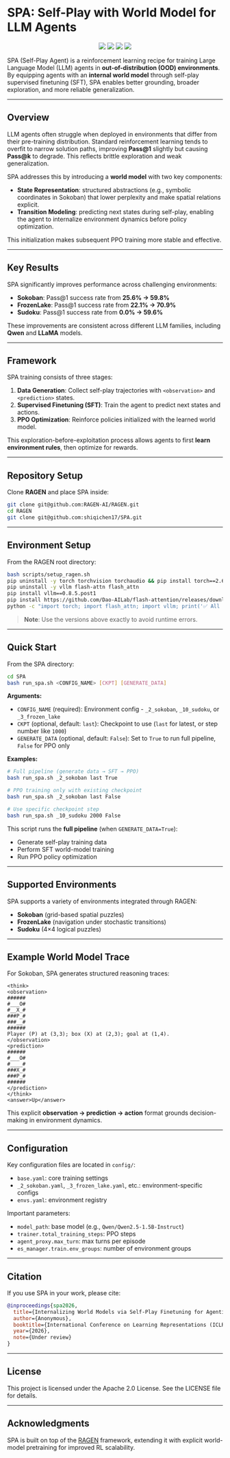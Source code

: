 # SPA: Self-Play with World Model for LLM Agents

<p align="center">
  <a href="#homepage"><img src="https://img.shields.io/badge/Homepage-orange?style=for-the-badge"></a>
  <a href="paper.pdf"><img src="https://img.shields.io/badge/Paper-red?style=for-the-badge"></a>
  <a href="#post"><img src="https://img.shields.io/badge/Post-green?style=for-the-badge"></a>
  <a href="#experiment-log"><img src="https://img.shields.io/badge/Experiment%20Log-purple?style=for-the-badge"></a>
</p>

SPA (Self-Play Agent) is a reinforcement learning recipe for training Large Language Model (LLM) agents in **out-of-distribution (OOD) environments**. By equipping agents with an **internal world model** through self-play supervised finetuning (SFT), SPA enables better grounding, broader exploration, and more reliable generalization.

---

## Overview

LLM agents often struggle when deployed in environments that differ from their pre-training distribution. Standard reinforcement learning tends to overfit to narrow solution paths, improving **Pass@1** slightly but causing **Pass@k** to degrade. This reflects brittle exploration and weak generalization.

SPA addresses this by introducing a **world model** with two key components:

* **State Representation**: structured abstractions (e.g., symbolic coordinates in Sokoban) that lower perplexity and make spatial relations explicit.
* **Transition Modeling**: predicting next states during self-play, enabling the agent to internalize environment dynamics before policy optimization.

This initialization makes subsequent PPO training more stable and effective.

---

## Key Results

SPA significantly improves performance across challenging environments:

* **Sokoban**: Pass@1 success rate from **25.6% → 59.8%**
* **FrozenLake**: Pass@1 success rate from **22.1% → 70.9%**
* **Sudoku**: Pass@1 success rate from **0.0% → 59.6%**

These improvements are consistent across different LLM families, including **Qwen** and **LLaMA** models.

---

## Framework

SPA training consists of three stages:

1. **Data Generation**: Collect self-play trajectories with `<observation>` and `<prediction>` states.
2. **Supervised Finetuning (SFT)**: Train the agent to predict next states and actions.
3. **PPO Optimization**: Reinforce policies initialized with the learned world model.

This exploration-before-exploitation process allows agents to first **learn environment rules**, then optimize for rewards.

---

## Repository Setup

Clone **RAGEN** and place SPA inside:

```bash
git clone git@github.com:RAGEN-AI/RAGEN.git
cd RAGEN
git clone git@github.com:shiqichen17/SPA.git
```

---

## Environment Setup

From the RAGEN root directory:

```bash
bash scripts/setup_ragen.sh
pip uninstall -y torch torchvision torchaudio && pip install torch==2.6.0 torchvision torchaudio --index-url https://download.pytorch.org/whl/cu124
pip uninstall -y vllm flash-attn flash_attn
pip install vllm==0.8.5.post1
pip install https://github.com/Dao-AILab/flash-attention/releases/download/v2.7.3/flash_attn-2.7.3+cu12torch2.6cxx11abiFALSE-cp312-cp312-linux_x86_64.whl
python -c "import torch; import flash_attn; import vllm; print('✅ All modules loaded successfully.')"
```

> **Note**: Use the versions above exactly to avoid runtime errors.

---

## Quick Start

From the SPA directory:

```bash
cd SPA
bash run_spa.sh <CONFIG_NAME> [CKPT] [GENERATE_DATA]
```

**Arguments:**

* `CONFIG_NAME` (required): Environment config - `_2_sokoban`, `_10_sudoku`, or `_3_frozen_lake`
* `CKPT` (optional, default: `last`): Checkpoint to use (`last` for latest, or step number like `1000`)
* `GENERATE_DATA` (optional, default: `False`): Set to `True` to run full pipeline, `False` for PPO only

**Examples:**

```bash
# Full pipeline (generate data → SFT → PPO)
bash run_spa.sh _2_sokoban last True

# PPO training only with existing checkpoint
bash run_spa.sh _2_sokoban last False

# Use specific checkpoint step
bash run_spa.sh _10_sudoku 2000 False
```

This script runs the **full pipeline** (when `GENERATE_DATA=True`):

* Generate self-play training data
* Perform SFT world-model training
* Run PPO policy optimization

---

## Supported Environments

SPA supports a variety of environments integrated through RAGEN:

* **Sokoban** (grid-based spatial puzzles)
* **FrozenLake** (navigation under stochastic transitions)
* **Sudoku** (4×4 logical puzzles)

---

## Example World Model Trace

For Sokoban, SPA generates structured reasoning traces:

```
<think>
<observation>
######
#___O#
#__X_#
###P_#
###__#
######
Player (P) at (3,3); box (X) at (2,3); goal at (1,4).
</observation>
<prediction>
######
#___O#
#____#
###X_#
###P_#
######
</prediction>
</think>
<answer>Up</answer>
```

This explicit **observation → prediction → action** format grounds decision-making in environment dynamics.

---

## Configuration

Key configuration files are located in `config/`:

* `base.yaml`: core training settings
* `_2_sokoban.yaml`, `_3_frozen_lake.yaml`, etc.: environment-specific configs
* `envs.yaml`: environment registry

Important parameters:

* `model_path`: base model (e.g., `Qwen/Qwen2.5-1.5B-Instruct`)
* `trainer.total_training_steps`: PPO steps
* `agent_proxy.max_turn`: max turns per episode
* `es_manager.train.env_groups`: number of environment groups

---

## Citation

If you use SPA in your work, please cite:

```bibtex
@inproceedings{spa2026,
  title={Internalizing World Models via Self-Play Finetuning for Agentic RL},
  author={Anonymous},
  booktitle={International Conference on Learning Representations (ICLR)},
  year={2026},
  note={Under review}
}
```

---

## License

This project is licensed under the Apache 2.0 License. See the LICENSE file for details.

---

## Acknowledgments

SPA is built on top of the [RAGEN](https://github.com/RAGEN-AI/RAGEN) framework, extending it with explicit world-model pretraining for improved RL scalability.
